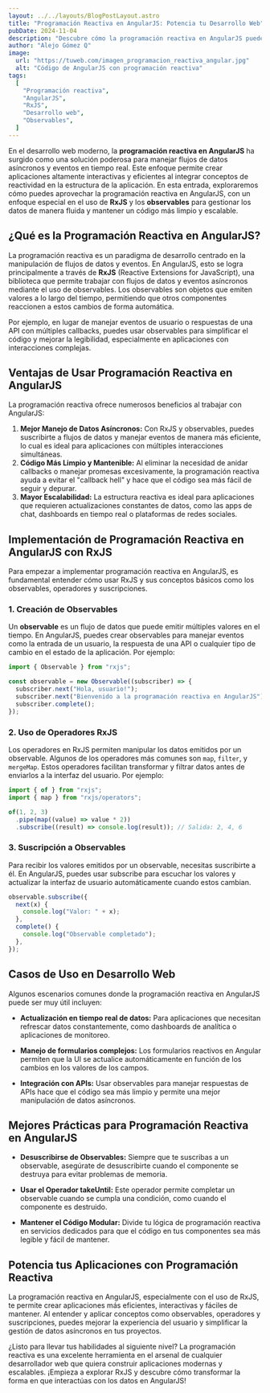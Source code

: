 ```yaml
---
layout: ../../layouts/BlogPostLayout.astro
title: "Programación Reactiva en AngularJS: Potencia tu Desarrollo Web"
pubDate: 2024-11-04
description: "Descubre cómo la programación reactiva en AngularJS puede mejorar la interactividad y eficiencia de tus aplicaciones web mediante el uso de RxJS y observables. Aprende los conceptos clave y lleva tus habilidades al siguiente nivel."
author: "Alejo Gómez Q"
image:
  url: "https://tuweb.com/imagen_programacion_reactiva_angular.jpg"
  alt: "Código de AngularJS con programación reactiva"
tags:
  [
    "Programación reactiva",
    "AngularJS",
    "RxJS",
    "Desarrollo web",
    "Observables",
  ]
---
```


En el desarrollo web moderno, la **programación reactiva en AngularJS** ha surgido como una solución poderosa para manejar flujos de datos asíncronos y eventos en tiempo real. Este enfoque permite crear aplicaciones altamente interactivas y eficientes al integrar conceptos de reactividad en la estructura de la aplicación. En esta entrada, exploraremos cómo puedes aprovechar la programación reactiva en AngularJS, con un enfoque especial en el uso de **RxJS** y los **observables** para gestionar los datos de manera fluida y mantener un código más limpio y escalable.

## ¿Qué es la Programación Reactiva en AngularJS?

La programación reactiva es un paradigma de desarrollo centrado en la manipulación de flujos de datos y eventos. En AngularJS, esto se logra principalmente a través de **RxJS** (Reactive Extensions for JavaScript), una biblioteca que permite trabajar con flujos de datos y eventos asíncronos mediante el uso de observables. Los observables son objetos que emiten valores a lo largo del tiempo, permitiendo que otros componentes reaccionen a estos cambios de forma automática.

Por ejemplo, en lugar de manejar eventos de usuario o respuestas de una API con múltiples callbacks, puedes usar observables para simplificar el código y mejorar la legibilidad, especialmente en aplicaciones con interacciones complejas.

## Ventajas de Usar Programación Reactiva en AngularJS

La programación reactiva ofrece numerosos beneficios al trabajar con AngularJS:

1. **Mejor Manejo de Datos Asíncronos:** Con RxJS y observables, puedes suscribirte a flujos de datos y manejar eventos de manera más eficiente, lo cual es ideal para aplicaciones con múltiples interacciones simultáneas.
2. **Código Más Limpio y Mantenible:** Al eliminar la necesidad de anidar callbacks o manejar promesas excesivamente, la programación reactiva ayuda a evitar el "callback hell" y hace que el código sea más fácil de seguir y depurar.
3. **Mayor Escalabilidad:** La estructura reactiva es ideal para aplicaciones que requieren actualizaciones constantes de datos, como las apps de chat, dashboards en tiempo real o plataformas de redes sociales.

## Implementación de Programación Reactiva en AngularJS con RxJS

Para empezar a implementar programación reactiva en AngularJS, es fundamental entender cómo usar RxJS y sus conceptos básicos como los observables, operadores y suscripciones.

### 1. Creación de Observables

Un **observable** es un flujo de datos que puede emitir múltiples valores en el tiempo. En AngularJS, puedes crear observables para manejar eventos como la entrada de un usuario, la respuesta de una API o cualquier tipo de cambio en el estado de la aplicación. Por ejemplo:

```javascript
import { Observable } from "rxjs";

const observable = new Observable((subscriber) => {
  subscriber.next("Hola, usuario!");
  subscriber.next("Bienvenido a la programación reactiva en AngularJS");
  subscriber.complete();
});
```

### 2. Uso de Operadores RxJS

Los operadores en RxJS permiten manipular los datos emitidos por un observable. Algunos de los operadores más comunes son `map`, `filter`, y `mergeMap`. Estos operadores facilitan transformar y filtrar datos antes de enviarlos a la interfaz del usuario. Por ejemplo:

```javascript
import { of } from "rxjs";
import { map } from "rxjs/operators";

of(1, 2, 3)
  .pipe(map((value) => value * 2))
  .subscribe((result) => console.log(result)); // Salida: 2, 4, 6
```

### 3. Suscripción a Observables

Para recibir los valores emitidos por un observable, necesitas suscribirte a él. En AngularJS, puedes usar subscribe para escuchar los valores y actualizar la interfaz de usuario automáticamente cuando estos cambian.

```javascript
observable.subscribe({
  next(x) {
    console.log("Valor: " + x);
  },
  complete() {
    console.log("Observable completado");
  },
});
```

## Casos de Uso en Desarrollo Web

Algunos escenarios comunes donde la programación reactiva en AngularJS puede ser muy útil incluyen:

- **Actualización en tiempo real de datos:** Para aplicaciones que necesitan refrescar datos constantemente, como dashboards de analítica o aplicaciones de monitoreo.

- **Manejo de formularios complejos:** Los formularios reactivos en Angular permiten que la UI se actualice automáticamente en función de los cambios en los valores de los campos.

- **Integración con APIs:** Usar observables para manejar respuestas de APIs hace que el código sea más limpio y permite una mejor manipulación de datos asíncronos.

## Mejores Prácticas para Programación Reactiva en AngularJS

- **Desuscribirse de Observables:** Siempre que te suscribas a un observable, asegúrate de desuscribirte cuando el componente se destruya para evitar problemas de memoria.

- **Usar el Operador takeUntil:** Este operador permite completar un observable cuando se cumpla una condición, como cuando el componente es destruido.

- **Mantener el Código Modular:** Divide tu lógica de programación reactiva en servicios dedicados para que el código en tus componentes sea más legible y fácil de mantener.

## Potencia tus Aplicaciones con Programación Reactiva

La programación reactiva en AngularJS, especialmente con el uso de RxJS, te permite crear aplicaciones más eficientes, interactivas y fáciles de mantener. Al entender y aplicar conceptos como observables, operadores y suscripciones, puedes mejorar la experiencia del usuario y simplificar la gestión de datos asíncronos en tus proyectos.

¿Listo para llevar tus habilidades al siguiente nivel? La programación reactiva es una excelente herramienta en el arsenal de cualquier desarrollador web que quiera construir aplicaciones modernas y escalables. ¡Empieza a explorar RxJS y descubre cómo transformar la forma en que interactúas con los datos en AngularJS!
